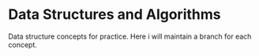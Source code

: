 # Data Structures and Algorithms
Data structure concepts for practice. Here i will maintain a branch for each concept.
